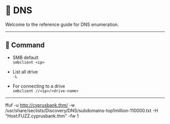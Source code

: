 # 🌸 DNS

Welcome to the reference guide for DNS enumeration.

---

## 🍕 Command

- SMB default\
`smbclient <ip>`

- List all drive\
`-L`

- For connecting to a drive\
`smbclient //<ip>/<drive-name>`

---

ffuf -u http://cyprusbank.thm/ -w /usr/share/seclists/Discovery/DNS/subdomains-top1million-110000.txt -H "Host:FUZZ.cyprusbank.thm" -fw 1
